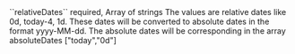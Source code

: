 <tr><td>``relativeDates``</td>
	
<td>required, Array of strings</td>
<td>The values are relative dates like 0d, today-4, 1d. These dates will be converted to absolute dates in the format yyyy-MM-dd.
The absolute dates will be corresponding in the array absoluteDates 
<td>["today","0d"]</td>
	
<td></td>
	
</tr>
